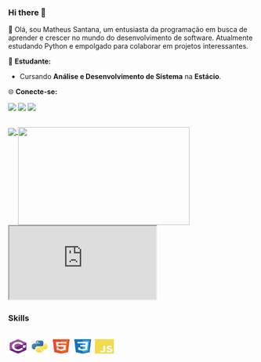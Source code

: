 ### Hi there 👋

👋 Olá, sou Matheus Santana, um entusiasta da programação em busca de aprender e crescer no mundo do desenvolvimento de software. Atualmente estudando Python e empolgado para colaborar em projetos interessantes.

📘 **Estudante:**
   - Cursando **Análise e Desenvolvimento de Sistema** na **Estácio**.

🌐 **Conecte-se:**
<div> 
  <a href="https://instagram.com/theussantana" target="_blank"><img src="https://img.shields.io/badge/-Instagram-%23E4405F?style=for-the-badge&logo=instagram&logoColor=white" target="_blank"></a>
  <a href = "mailto:matheus.santana7@hotmail.com"><img src="https://img.shields.io/badge/-Gmail-%23333?style=for-the-badge&logo=gmail&logoColor=white" target="_blank"></a>
  <a href="https://www.linkedin.com/in/matheus-santana-8602811a0" target="_blank"><img src="https://img.shields.io/badge/-LinkedIn-%230077B5?style=for-the-badge&logo=linkedin&logoColor=white" target="_blank"></a> 
</div>

##

<a href="https://github.com/anuraghazra/github-readme-stats">
  <picture>
  <source srcset="https://github-readme-stats.vercel.app/api?username=mathsantanax&show_icons=true&theme=dark&hide_border=true&bg_color=0d1117&locale=pt-br" media="(prefers-color-scheme: dark)"/>
  <source srcset="https://github-readme-stats.vercel.app/api?username=anuraghazra&show_icons=true" media="(prefers-color-scheme: light), (prefers-color-scheme: no-preference)"/>
  <img height=200 align="center" src="https://github-readme-stats.vercel.app/api?username=mathsantanax&show_icons=true&theme=dark&Locale=pt-br" />
</picture>
<a href="https://github.com/anuraghazra/convoychat">
      <img height=200 align="top" width="350" src="https://github-readme-stats.vercel.app/api/top-langs/?username=mathsantanax&layout=compact&theme=darkr&title_color=e6e6e6&bg_color=0d1117&hide_border=true&locale=pt-br" />
</a>

<a href="https://github.com/mathsantanax/Api-QrCode-Generator">
     <iframe src="https://qrcodegerador.azurewebsites.net/QrCodeGenerator/Gerar/%7Btexto%7D?texto=https://www.linkedin.com/in/matheus-santana-b4b3612b3/"></iframe>
</a>



### Skills
<div style="display: inline_block"><br>
   <img align="center" alt="Matheus-Csharp" height="30" width="40" src="https://raw.githubusercontent.com/devicons/devicon/master/icons/csharp/csharp-original.svg">
   <img align="center" alt="Matheus-Python" height="30" width="40" src="https://raw.githubusercontent.com/devicons/devicon/master/icons/python/python-original.svg">
  <img align="center" alt="Matheus-HTML" height="30" width="40" src="https://raw.githubusercontent.com/devicons/devicon/master/icons/html5/html5-original.svg">
  <img align="center" alt="Matheus-CSS" height="30" width="40" src="https://raw.githubusercontent.com/devicons/devicon/master/icons/css3/css3-original.svg">
   <img align="center" alt="Matheus-Js" height="30" width="40" src="https://raw.githubusercontent.com/devicons/devicon/master/icons/javascript/javascript-plain.svg">
</div>

##

